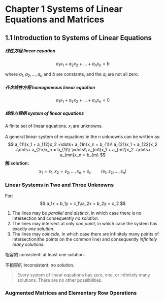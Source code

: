 # Chapter 1 Systems of Linear Equations and Matrices

## 1.1 Introduction to Systems of Linear Equations

##### 线性方程 linear equation

$$
a_1x_1 + a_2x_2 +\dots+ a_nx_n = b
$$

where $a_1, a_2,\dots,a_n$ and $b$ are constants, and the $a_i$ are not all zero.

##### 齐次线性方程 homogeneous linear equation

$$
a_1x_1 + a_2x_2 +\dots+ a_nx_n = 0
$$

##### 线性方程组 system of linear equations

A finite set of linear equations. $x_i$ are unknowns.

A general linear system of *m* equations in the *n* unknowns can be written as:
$$
a_{11}x_1 + a_{12}x_2 +\dots+ a_{1n}x_n = b_{1}\\
a_{21}x_1 + a_{22}x_2 +\dots+ a_{2n}x_n = b_{1}\\
\vdots\\
a_{m1}x_1 + a_{m2}x_2 +\dots+ a_{mn}x_n = b_{m}
$$
**解 solution:**
$$
x_1 = s_1, x_2 = s_2,\dots, x_n = s_n\qquad(s_1,s_2,\dots,s_n)
$$

### Linear Systems in Two and Three Unknowns

For:
$$
a_1x + b_1y = c_1\\a_2x + b_2y = c_2
$$

1. The lines may be *parallel and distinct*, in which case there is no intersection and consequently *no solution*.
2. The lines may intersect at only *one point*, in which case the system has exactly *one solution*.
3. The lines may *coincide*, in which case there are infinitely many points of intersection(the points on the common line) and consequently *infinitely many solutions*.

相容的 consistent: at least one solution.

不相容的 inconsistent: no solution.

> Every system of linear equations has zero, one, or infinitely many solutions. There are no other possibilities.

### Augmented Matrices and Elementary Row Operations





























